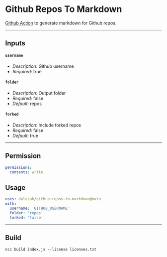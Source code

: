 # Github Repos To Markdown
[Github Action](https://docs.github.com/en/actions) to generate markdown for Github repos.

---

## Inputs

#### `username` 
- _Description_: Github username
- _Required_: true

#### `folder`
- _Description_: Output folder
- _Required_: false
- _Default_: repos

#### `forked`
- _Description_: Include forked repos
- _Required_: false
- _Default_: true

---

## Permission

```yaml
permissions:
  contents: write
```

## Usage

```yaml
uses: dalezak/github-repos-to-markdown@main
with:
  username: 'GITHUB_USERNAME'
  folder: 'repos'
  forked: 'false'
```

---

## Build

```shell
ncc build index.js --license licenses.txt
```